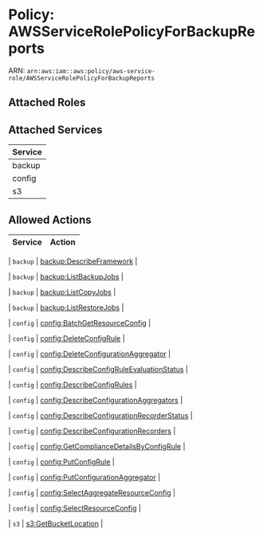 # Policy: AWSServiceRolePolicyForBackupReports

ARN: `arn:aws:iam::aws:policy/aws-service-role/AWSServiceRolePolicyForBackupReports`

## Attached Roles

## Attached Services

| Service |
|---------|
| backup |
| config |
| s3 |

## Allowed Actions

| Service | Action |
|:-------:|--------|

| `backup` | [backup:DescribeFramework](../actions.md#backup:describeframework) |

| `backup` | [backup:ListBackupJobs](../actions.md#backup:listbackupjobs) |

| `backup` | [backup:ListCopyJobs](../actions.md#backup:listcopyjobs) |

| `backup` | [backup:ListRestoreJobs](../actions.md#backup:listrestorejobs) |

| `config` | [config:BatchGetResourceConfig](../actions.md#config:batchgetresourceconfig) |

| `config` | [config:DeleteConfigRule](../actions.md#config:deleteconfigrule) |

| `config` | [config:DeleteConfigurationAggregator](../actions.md#config:deleteconfigurationaggregator) |

| `config` | [config:DescribeConfigRuleEvaluationStatus](../actions.md#config:describeconfigruleevaluationstatus) |

| `config` | [config:DescribeConfigRules](../actions.md#config:describeconfigrules) |

| `config` | [config:DescribeConfigurationAggregators](../actions.md#config:describeconfigurationaggregators) |

| `config` | [config:DescribeConfigurationRecorderStatus](../actions.md#config:describeconfigurationrecorderstatus) |

| `config` | [config:DescribeConfigurationRecorders](../actions.md#config:describeconfigurationrecorders) |

| `config` | [config:GetComplianceDetailsByConfigRule](../actions.md#config:getcompliancedetailsbyconfigrule) |

| `config` | [config:PutConfigRule](../actions.md#config:putconfigrule) |

| `config` | [config:PutConfigurationAggregator](../actions.md#config:putconfigurationaggregator) |

| `config` | [config:SelectAggregateResourceConfig](../actions.md#config:selectaggregateresourceconfig) |

| `config` | [config:SelectResourceConfig](../actions.md#config:selectresourceconfig) |

| `s3` | [s3:GetBucketLocation](../actions.md#s3:getbucketlocation) |
